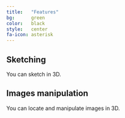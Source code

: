 ```yaml
---
title:   "Features"
bg:      green
color:   black
style:   center
fa-icon: asterisk
---
```


## Sketching
You can sketch in 3D.

## Images manipulation 
You can locate and manipulate images in 3D.